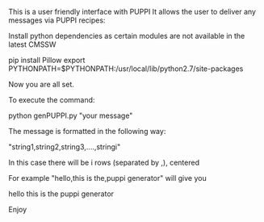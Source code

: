 This is a user friendly interface with PUPPI
It allows the user to deliver any messages via PUPPI
recipes:

Install python dependencies as certain modules are not available in the latest CMSSW

pip install Pillow
export PYTHONPATH=$PYTHONPATH:/usr/local/lib/python2.7/site-packages

Now you are all set.

To execute the command:

python genPUPPI.py "your message"

The message is formatted in the following way:

"string1,string2,string3,....,stringi"

In this case there will be i rows (separated by ,), centered

For example "hello,this is the,puppi generator" will give you

   hello
 this is the
puppi generator

Enjoy
